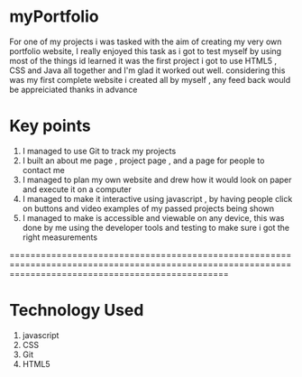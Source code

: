 # myPortfolio

For one of my projects i was tasked with the aim of creating my very own portfolio website, I really enjoyed this task as i got to test myself by using most of the things id learned
it was the first project i got to use HTML5 , CSS and Java all together and I'm glad it worked out well. considering this was my first complete website i created all by myself , any feed back would be appreiciated 
thanks in advance 


Key points 
================
1. I managed to use Git to track my projects 
2. I built an about me page , project page , and a page for people to contact me 
3. I managed to plan my own website and drew how it would look on paper and execute it on a computer 
4. I managed to make it interactive using javascript , by having people click on buttons and video examples of my passed projects being shown 
5. I managed to make is accessible and viewable on any device, this was done by me using the developer tools and testing to make sure i got the right measurements 

======================================================================================================================================================

Technology Used  
================

1.  javascript
2.  CSS
3.  Git
4. HTML5
